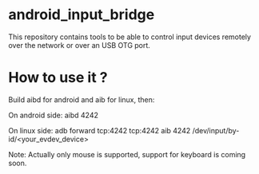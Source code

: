 android_input_bridge
====================

This repository contains tools to be able to control input devices remotely over the network or over an USB OTG port.

How to use it ?
====================

Build aibd for android and aib for linux, then:

On android side:
aibd 4242

On linux side:
adb forward tcp:4242 tcp:4242
aib 4242 /dev/input/by-id/<your_evdev_device>

Note: Actually only mouse is supported, support for keyboard is coming soon.
